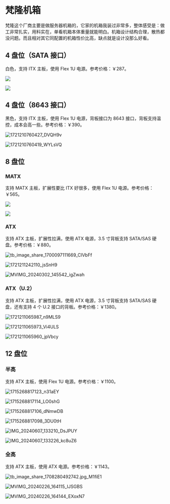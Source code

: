 # 梵隆机箱

梵隆这个厂商主要是做服务器机箱的，它家的机箱我装过非常多，整体感受是：做工非常扎实，用料实在，单看机箱本体重量就能明白。机箱设计结构合理，散热都没问题。而且相对其它同配置的机箱性价比高，缺点就是设计没那么好看。

## 4 盘位（SATA 接口）

白色，支持 ITX 主板，使用 Flex 1U 电源。参考价格：￥287。

![](https://img.slarker.me/wiki/1726408436156.webp)

![](https://img.slarker.me/wiki/1726408495146.webp)

## 4 盘位（8643 接口）

黑色，支持 ITX 主板，使用 Flex 1U 电源，背板接口为 8643 接口，背板支持温控，成本会高一些。参考价格：￥390。

![1721210760427_DVQH9v](https://img.slarker.me/wiki/1721210760427_DVQH9v.png)

![1721210760419_WYLsVQ](https://img.slarker.me/wiki/1721210760419_WYLsVQ.png)

## 8 盘位

### MATX

支持 MATX 主板，扩展性要比 ITX 好很多，使用 Flex 1U 电源。参考价格：￥565。

![](https://img.slarker.me/wiki/8ac7e1d0b2e740d1adea8cd2bf000518.webp)

![](https://img.slarker.me/wiki/3b71d09b25524c228a0dea1a8678ac47.webp)

### ATX

支持 ATX 主板，扩展性拉满，使用 ATX 电源，3.5 寸背板支持 SATA/SAS 硬盘。参考价格：￥880。

![tb_image_share_1700097111669_ClVbFf](https://img.slarker.me/wiki/tb_image_share_1700097111669_ClVbFf.jpg)

![1721211242110_jsSnH9](https://img.slarker.me/wiki/1721211242110_jsSnH9.jpg)

![MVIMG_20240302_145542_igZwah](https://img.slarker.me/wiki/MVIMG_20240302_145542_igZwah.jpg)

### ATX（U.2）

支持 ATX 主板，扩展性拉满，使用 ATX 电源，3.5 寸背板支持 SATA/SAS 硬盘，还有支持 4 个 U.2 接口的背板。参考价格：￥1380。

![1721211065987_n9MLS9](https://img.slarker.me/wiki/1721211065987_n9MLS9.png)

![1721211065973_Vi4ULS](https://img.slarker.me/wiki/1721211065973_Vi4ULS.jpg)

![1721211065960_jpVbcy](https://img.slarker.me/wiki/1721211065960_jpVbcy.png)

## 12 盘位

### 半高
支持 ATX 主板，使用 Flex 1U 电源。参考价格：￥1100。

![1715268817123_n31aEY](https://img.slarker.me/wiki/1715268817123_n31aEY.png)

![1715268817114_LO0shG](https://img.slarker.me/wiki/1715268817114_LO0shG.jpg)

![1715268817106_dNmwDB](https://img.slarker.me/wiki/1715268817106_dNmwDB.png)

![1715268817098_3DU0tH](https://img.slarker.me/wiki/1715268817098_3DU0tH.png)

![IMG_20240607_133210_DsJPUY](https://img.slarker.me/wiki/IMG_20240607_133210_DsJPUY.jpg)

![IMG_20240607_133226_kc8uZ6](https://img.slarker.me/wiki/IMG_20240607_133226_kc8uZ6.jpg)

### 全高

支持 ATX 主板，使用 ATX 电源。参考价格：￥1143。

![tb_image_share_1708280492742.jpg_M1fiE1](https://img.slarker.me/wiki/tb_image_share_1708280492742.jpg_M1fiE1.png)

![MVIMG_20240226_164115_IJSGBS](https://img.slarker.me/wiki/MVIMG_20240226_164115_IJSGBS.jpg)

![MVIMG_20240226_164144_EXoxN7](https://img.slarker.me/wiki/MVIMG_20240226_164144_EXoxN7.jpg)